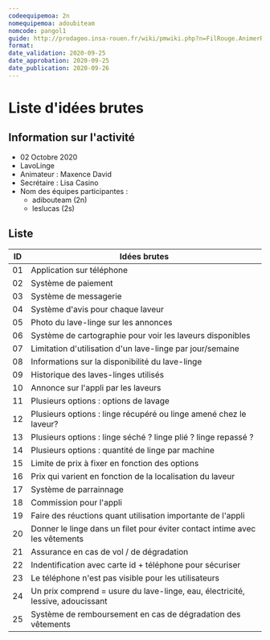 ```yaml
---
codeequipemoa: 2n
nomequipemoa: adoubiteam
nomcode: pangol1
guide: http://prodageo.insa-rouen.fr/wiki/pmwiki.php?n=FilRouge.AnimerRemueMeninge
format:
date_validation: 2020-09-25
date_approbation: 2020-09-25
date_publication: 2020-09-26
---
```


# Liste d'idées brutes

## Information sur l'activité
- 02 Octobre 2020
- LavoLinge
- Animateur : Maxence David
- Secrétaire : Lisa Casino
- Nom des équipes participantes : 
  - adibouteam (2n)
  - leslucas (2s)

## Liste

| ID 	| Idées brutes 	|
|----	|--------------	|
| 01 	| Application sur téléphone       	|
| 02 	| Système de paiement       	|
| 03 	| Système de messagerie         	|
| 04 	| Système d'avis pour chaque laveur             	|
| 05	| Photo du lave-linge sur les annonces             	|
| 06  | Système de cartographie pour voir les laveurs disponibles |
| 07  | Limitation d'utilisation d'un lave-linge par jour/semaine |
| 08  | Informations sur la disponibilité du lave-linge |
| 09  | Historique des laves-linges utilisés |
| 10  | Annonce sur l'appli par les laveurs |
| 11  | Plusieurs options : options de lavage |
| 12  | Plusieurs options : linge récupéré ou linge amené chez le laveur? |
| 13  | Plusieurs options : linge séché ? linge plié ? linge repassé ? |
| 14  | Plusieurs options : quantité de linge par machine |
| 15  | Limite de prix à fixer en fonction des options |
| 16  | Prix qui varient en fonction de la localisation du laveur |
| 17  | Système de parrainnage |
| 18  | Commission pour l'appli |
| 19  | Faire des réuctions quant utilisation importante de l'appli |
| 20  | Donner le linge dans un filet pour éviter contact intime avec les vêtements |
| 21  | Assurance en cas de vol / de dégradation |
| 22  | Indentification avec carte id + téléphone pour sécuriser |
| 23  | Le téléphone n'est pas visible pour les utilisateurs |
| 24  | Un prix comprend = usure du lave-linge, eau, électricité, lessive, adoucissant |
| 25  | Système de remboursement en cas de dégradation des vêtements |
